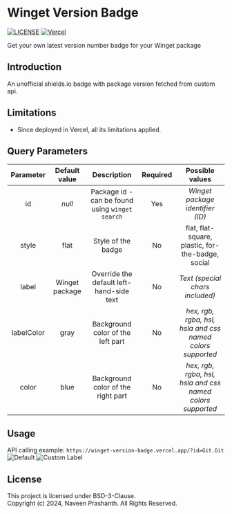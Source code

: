 # Winget Version Badge

[![LICENSE](https://img.shields.io/github/license/gnpaone/winget-version-badge)](https://github.com/gnpaone/winget-version-badge/blob/main/LICENSE)
[![Vercel](https://vercelbadge.vercel.app/api/gnpaone/winget-version-badge)](https://winget-version-badge.vercel.app)

Get your own latest version number badge for your Winget package

## Introduction

An unofficial shields.io badge with package version fetched from custom api.

## Limitations
- Since deployed in Vercel, all its limitations applied.

## Query Parameters
| Parameter | Default value | Description | Required | Possible values |
|:---------:|:-------------:|:-----------:|:--------:|:---------------:|
| id | _null_ | Package id - can be found using `winget search` | Yes | _Winget package identifier (ID)_ |
| style | flat | Style of the badge | No | flat, flat-square, plastic, for-the-badge, social |
| label | Winget package |  Override the default left-hand-side text | No | _Text (special chars included)_ |
| labelColor | gray | Background color of the left part | No | _hex, rgb, rgba, hsl, hsla and css named colors supported_ |
| color | blue | Background color of the right part | No | _hex, rgb, rgba, hsl, hsla and css named colors supported_ |

## Usage
API calling example: `https://winget-version-badge.vercel.app/?id=Git.Git`
![Default](https://winget-version-badge.vercel.app/?id=Git.Git)
![Custom Label](https://winget-version-badge.vercel.app/?id=Git.Git&label=Git.Git&color=red&labelColor=green)

## License
This project is licensed under BSD-3-Clause.  
Copyright (c) 2024, Naveen Prashanth. All Rights Reserved.
